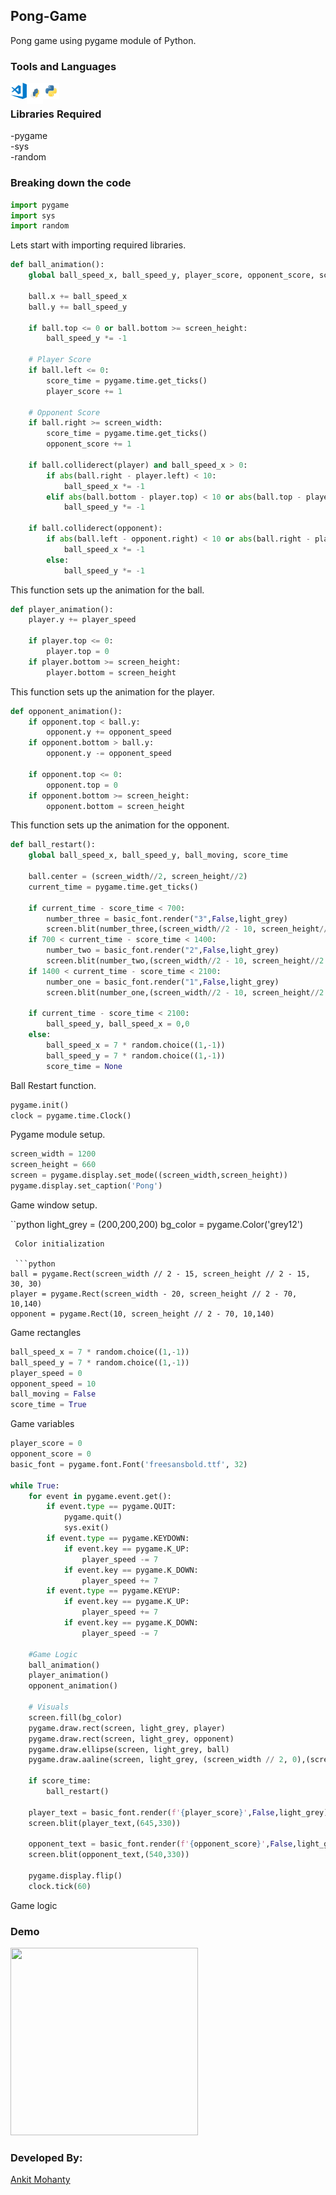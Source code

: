 ## Pong-Game
Pong game using pygame module of Python.

### Tools and Languages
<img align="left" alt="VS Code" width="26px" src="vscode.png" >
<img align="left" alt="pip" width="26px" height="34px" src="pip.png" >
<img align="left" alt="Python" width="26px" src="python.png" >
<br>

### Libraries Required
-pygame<br>
-sys<br>
-random

### Breaking down the code

```Python
import pygame
import sys
import random
```
Lets start with importing required libraries.

```python
def ball_animation():
	global ball_speed_x, ball_speed_y, player_score, opponent_score, score_time
	
	ball.x += ball_speed_x
	ball.y += ball_speed_y

	if ball.top <= 0 or ball.bottom >= screen_height:
		ball_speed_y *= -1
	
	# Player Score
	if ball.left <= 0: 
		score_time = pygame.time.get_ticks()
		player_score += 1

	# Opponent Score
	if ball.right >= screen_width:
		score_time = pygame.time.get_ticks()
		opponent_score += 1

	if ball.colliderect(player) and ball_speed_x > 0:
		if abs(ball.right - player.left) < 10:
			ball_speed_x *= -1	
		elif abs(ball.bottom - player.top) < 10 or abs(ball.top - player.bottom) < 10 :
			ball_speed_y *= -1

	if ball.colliderect(opponent):
		if abs(ball.left - opponent.right) < 10 or abs(ball.right - player.left) < 10:
			ball_speed_x *= -1	
		else:
			ball_speed_y *= -1
```
This function sets up the animation for the ball.

```python
def player_animation():
	player.y += player_speed

	if player.top <= 0:
		player.top = 0
	if player.bottom >= screen_height:
		player.bottom = screen_height
```
This function sets up the animation for the player.

```python
def opponent_animation():
	if opponent.top < ball.y:
		opponent.y += opponent_speed
	if opponent.bottom > ball.y:
		opponent.y -= opponent_speed

	if opponent.top <= 0:
		opponent.top = 0
	if opponent.bottom >= screen_height:
		opponent.bottom = screen_height
```
This function sets up the animation for the opponent.

```python
def ball_restart():
	global ball_speed_x, ball_speed_y, ball_moving, score_time

	ball.center = (screen_width//2, screen_height//2)
	current_time = pygame.time.get_ticks()

	if current_time - score_time < 700:
		number_three = basic_font.render("3",False,light_grey)
		screen.blit(number_three,(screen_width//2 - 10, screen_height//2 + 20))
	if 700 < current_time - score_time < 1400:
		number_two = basic_font.render("2",False,light_grey)
		screen.blit(number_two,(screen_width//2 - 10, screen_height//2 + 20))
	if 1400 < current_time - score_time < 2100:
		number_one = basic_font.render("1",False,light_grey)
		screen.blit(number_one,(screen_width//2 - 10, screen_height//2 + 20))

	if current_time - score_time < 2100:
		ball_speed_y, ball_speed_x = 0,0
	else:
		ball_speed_x = 7 * random.choice((1,-1))
		ball_speed_y = 7 * random.choice((1,-1))
		score_time = None
```
Ball Restart function.

```python
pygame.init()
clock = pygame.time.Clock()
```
Pygame module setup.

```python
screen_width = 1200
screen_height = 660
screen = pygame.display.set_mode((screen_width,screen_height))
pygame.display.set_caption('Pong')
```
Game window setup.

``python
light_grey = (200,200,200)
bg_color = pygame.Color('grey12')
```
 Color initialization
 
 ```python
ball = pygame.Rect(screen_width // 2 - 15, screen_height // 2 - 15, 30, 30)
player = pygame.Rect(screen_width - 20, screen_height // 2 - 70, 10,140)
opponent = pygame.Rect(10, screen_height // 2 - 70, 10,140)
 ```
 Game rectangles
 
```python
ball_speed_x = 7 * random.choice((1,-1))
ball_speed_y = 7 * random.choice((1,-1))
player_speed = 0
opponent_speed = 10
ball_moving = False
score_time = True
```
Game variables

```python
player_score = 0
opponent_score = 0
basic_font = pygame.font.Font('freesansbold.ttf', 32)

while True:
	for event in pygame.event.get():
		if event.type == pygame.QUIT:
			pygame.quit()
			sys.exit()
		if event.type == pygame.KEYDOWN:
			if event.key == pygame.K_UP:
				player_speed -= 7
			if event.key == pygame.K_DOWN:
				player_speed += 7
		if event.type == pygame.KEYUP:
			if event.key == pygame.K_UP:
				player_speed += 7
			if event.key == pygame.K_DOWN:
				player_speed -= 7
	
	#Game Logic
	ball_animation()
	player_animation()
	opponent_animation()

	# Visuals 
	screen.fill(bg_color)
	pygame.draw.rect(screen, light_grey, player)
	pygame.draw.rect(screen, light_grey, opponent)
	pygame.draw.ellipse(screen, light_grey, ball)
	pygame.draw.aaline(screen, light_grey, (screen_width // 2, 0),(screen_width // 2, screen_height))

	if score_time:
		ball_restart()

	player_text = basic_font.render(f'{player_score}',False,light_grey)
	screen.blit(player_text,(645,330))

	opponent_text = basic_font.render(f'{opponent_score}',False,light_grey)
	screen.blit(opponent_text,(540,330))

	pygame.display.flip()
	clock.tick(60)
```
Game logic

### Demo
<img src="demo.png" height = "300" width = "300">

### Developed By:
[Ankit Mohanty](https://github.com/sovan580)
